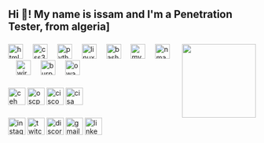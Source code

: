 <h2 align="left">Hi 👋! My name is issam and I'm a Penetration Tester, from algeria]</h2>

###

<img align="right" height="150" src="https://pin.it/7Mx7veGYX"  />

###

<div align="left">
  <img src="https://cdn.jsdelivr.net/gh/devicons/devicon/icons/html5/html5-original.svg" height="30" alt="html5 logo"  />
  <img width="12" />
  <img src="https://cdn.jsdelivr.net/gh/devicons/devicon/icons/css3/css3-original.svg" height="30" alt="css3 logo"  />
  <img width="12" />
  <img src="https://cdn.jsdelivr.net/gh/devicons/devicon/icons/python/python-original.svg" height="30" alt="python logo"  />
  <img width="12" />
  <img src="https://img.icons8.com/color/48/linux--v1.png" height="30" alt="linux logo"  />
  <img width="12" />
  <img src="https://cdn.jsdelivr.net/gh/devicons/devicon/icons/bash/bash-original.svg" height="30" alt="bash logo"  />
  <img width="12" />
  <img src="https://cdn.jsdelivr.net/gh/devicons/devicon/icons/mysql/mysql-original.svg" height="30" alt="mysql logo"  />
  <img width="12" />
  <img src="" height="30" alt="nmap logo"  />
  <img width="12" />
  <img width="12" />
  <img src="https://images.icon-icons.com/1508/PNG/512/wireshark_104082.png" height="30" alt="wireshark logo"  />
  <img width="12" />
  <img src="https://images.icon-icons.com/3053/PNG/512/burp_suite_macos_bigsur_icon_190319.png" height="30" alt="burpsuite logo"  />
  <img width="12" />
  <img src="https://images.icon-icons.com/3913/PNG/512/owasp_logo_icon_248268.png" height="30" alt="owasp logo"  />
</div>

###

<div align="left">
  <img src="https://img.shields.io/static/v1?message=Certified%20Ethical%20Hacker&logo=ceh&label=&color=2F80ED&logoColor=white&labelColor=&style=for-the-badge" height="35" alt="ceh logo"  />
  <img src="https://img.shields.io/static/v1?message=Offensive%20Security%20Certified%20Professional&logo=oscp&label=&color=2F80ED&logoColor=white&labelColor=&style=for-the-badge" height="35" alt="oscp logo"  />
  <img src="https://img.shields.io/static/v1?message=Certified%20Information%20Systems%20Security%20Professional&logo=cisco&label=&color=2F80ED&logoColor=white&labelColor=&style=for-the-badge" height="35" alt="cisco logo"  />
  <img src="https://img.shields.io/static/v1?message=Certified%20Information%20Systems%20Auditor&logo=cisa&label=&color=2F80ED&logoColor=white&labelColor=&style=for-the-badge" height="35" alt="cisa logo"  />
</div>

###

<div align="left">
  <img src="https://img.shields.io/static/v1?message=Instagram&logo=instagram&label=&color=E4405F&logoColor=white&labelColor=&style=for-the-badge" height="35" alt="instagram logo"  />
  <img src="https://img.shields.io/static/v1?message=Twitch&logo=twitch&label=&color=9146FF&logoColor=white&labelColor=&style=for-the-badge" height="35" alt="twitch logo"  />
  <img src="https://img.shields.io/static/v1?message=Discord&logo=discord&label=&color=7289DA&logoColor=white&labelColor=&style=for-the-badge" height="35" alt="discord logo"  />
  <img src="https://img.shields.io/static/v1?message=Gmail&logo=gmail&label=&color=D14836&logoColor=white&labelColor=&style=for-the-badge" height="35" alt="gmail logo"  />
  <img src="https://img.shields.io/static/v1?message=LinkedIn&logo=linkedin&label=&color=0077B5&logoColor=white&labelColor=&style=for-the-badge" height="35" alt="linkedin logo"  />
</div>
